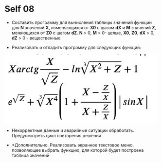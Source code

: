 ﻿# Self 08

* Составить программу для вычисления таблицы значений функции для **N** значений **X**, изменяющихся от **X0** с шагом **dX** и **M** значений **Z**, меняющихся от **Z0** с шагом **dZ**. **N** > 0, **M** > 0- целые, **X0**, **Z0**, **dX** > 0, **dZ** > 0 - вещественные

* Реализовать и отладить программу для следующих функций:

![formula](../images/image05.png)

* Некорректные данные и аварийные ситуации обработать. Предусмотреть цикл повторения решения

* *Дополнительно. Реализовать экранное текстовое меню, позволяющее выбрать функцию, для которой будет построена таблица значений
